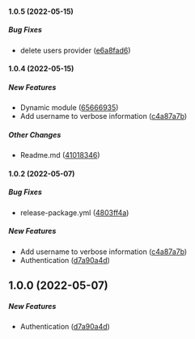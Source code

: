 #### 1.0.5 (2022-05-15)

##### Bug Fixes

*  delete users provider ([e6a8fad6](https://github.com/tecnual/nestjs-auth/commit/e6a8fad6d93a669a5966871624965c79f8f8c0b9))

#### 1.0.4 (2022-05-15)

##### New Features

*  Dynamic module ([65666935](https://github.com/tecnual/nestjs-auth/commit/656669359f06cb97d02fbdad1779fc0e29fddf02))
*  Add username to verbose information ([c4a87a7b](https://github.com/tecnual/nestjs-auth/commit/c4a87a7bd65e60ad4e67dfea3c93eb1d25d3a1dc))

##### Other Changes

*  Readme.md ([41018346](https://github.com/tecnual/nestjs-auth/commit/410183466e80f6561d35e8816a9605ea8f044c7f))

#### 1.0.2 (2022-05-07)

##### Bug Fixes

*  release-package.yml ([4803ff4a](https://github.com/tecnual/nestjs-auth/commit/4803ff4aacfc7152a8d5793111092068957ab4df))

##### New Features

*  Add username to verbose information ([c4a87a7b](https://github.com/tecnual/nestjs-auth/commit/c4a87a7bd65e60ad4e67dfea3c93eb1d25d3a1dc))
*  Authentication ([d7a90a4d](https://github.com/tecnual/nestjs-auth/commit/d7a90a4d0870ea72c108583db9c598942b7eaa9e))

## 1.0.0 (2022-05-07)

##### New Features

*  Authentication ([d7a90a4d](https://github.com/tecnual/nestjs-auth/commit/d7a90a4d0870ea72c108583db9c598942b7eaa9e))

